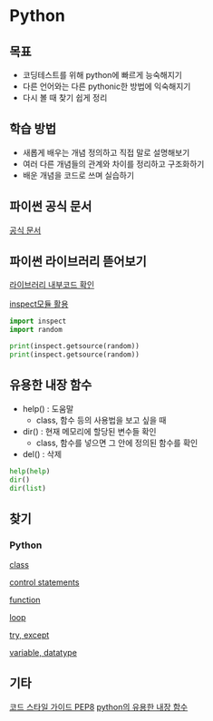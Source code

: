 # Python


## 목표
* 코딩테스트를 위해 python에 빠르게 능숙해지기
* 다른 언어와는 다른 pythonic한 방법에 익숙해지기
* 다시 볼 때 찾기 쉽게 정리

## 학습 방법
* 새롭게 배우는 개념 정의하고 직접 말로 설명해보기
* 여러 다른 개념들의 관계와 차이를 정리하고 구조화하기
* 배운 개념을 코드로 쓰며 실습하기

## 파이썬 공식 문서
[공식 문서](https://docs.python.org/3/)

## 파이썬 라이브러리 뜯어보기
[라이브러리 내부코드 확인](https://github.com/python/cpython/tree/main/Lib)

[inspect모듈 활용](https://jimmy-ai.tistory.com/247)

```python
import inspect
import random

print(inspect.getsource(random))
print(inspect.getsource(random))
```


## 유용한 내장 함수
* help() : 도움말
  * class, 함수 등의 사용법을 보고 싶을 때
* dir() : 현재 메모리에 할당된 변수들 확인
  * class, 함수를 넣으면 그 안에 정의된 함수를 확인
* del() : 삭제
```python
help(help)
dir()
dir(list)          
```

## 찾기
### Python
[class](Python_0723.md)

[control statements](Python_0720_0721.md)

[function](Python_0720_0721.md)

[loop](Python_0720_0721.md)

[try, except](Python_0724.md)

[variable, datatype](Python_0718_0719.md)

## 기타
[코드 스타일 가이드 PEP8](https://peps.python.org/pep-0008/)
[python의 유용한 내장 함수](https://ksc38317.tistory.com/21)